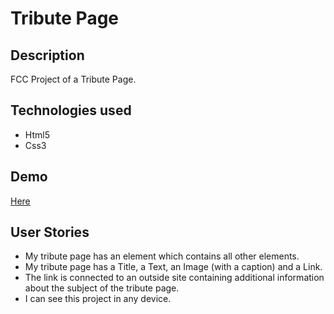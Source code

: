<h1>Tribute Page</h1>
<h2>Description</h2>
<p>FCC Project of a Tribute Page.</p>
<h2>Technologies used</h2>
<ul>
  <li>Html5</li>
  <li>Css3</li>
</ul>
<h2>Demo</h2>
<p><a href="https://marcomaz.github.io/FCC-Responsive-Web-Design-Projects---Build-a-Tribute-Page/" target="_blank">Here</a></p>
<h2>User Stories</h2>
<ul> 
  <li>My tribute page has an element which contains all other elements.</li>
  <li>My tribute page has a Title, a Text, an Image (with a caption) and a Link.</li>
  <li>The link is connected to an outside site containing additional information about the subject of the tribute page.</li>
  <li>I can see this project in any device.</li>
</ul>